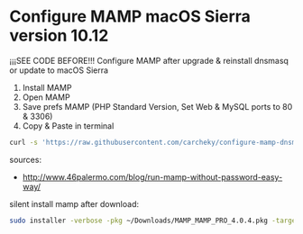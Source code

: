 # Configure MAMP macOS Sierra version 10.12
¡¡¡SEE CODE BEFORE!!!
Configure MAMP after upgrade &amp; reinstall dnsmasq or update to macOS Sierra

1. Install MAMP
2. Open MAMP
3. Save prefs MAMP (PHP Standard Version, Set Web & MySQL ports to 80 & 3306)
4. Copy & Paste in terminal
```bash
curl -s 'https://raw.githubusercontent.com/carcheky/configure-mamp-dnsmasq-osx/master/run.sh' | sh
```


sources:
- http://www.46palermo.com/blog/run-mamp-without-password-easy-way/


silent install mamp after download:

```bash
sudo installer -verbose -pkg ~/Downloads/MAMP_MAMP_PRO_4.0.4.pkg -target /Volumes/Macintosh\ HD
```
